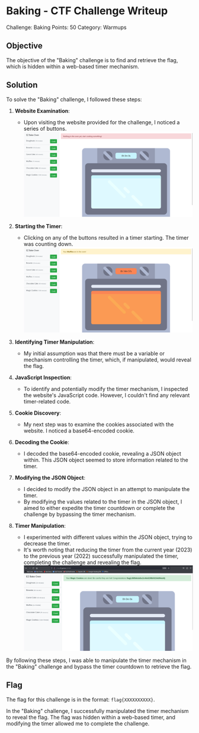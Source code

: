 # Baking - CTF Challenge Writeup

Challenge: Baking
Points: 50
Category: Warmups

## Objective
The objective of the "Baking" challenge is to find and retrieve the flag, which is hidden within a web-based timer mechanism.

## Solution
To solve the "Baking" challenge, I followed these steps:

1. **Website Examination**:
   - Upon visiting the website provided for the challenge, I noticed a series of buttons.
![Initial Web](<initial web.png>)

2. **Starting the Timer**:
   - Clicking on any of the buttons resulted in a timer starting. The timer was counting down.
![Cooking part 1](cooking1.png)

3. **Identifying Timer Manipulation**:
   - My initial assumption was that there must be a variable or mechanism controlling the timer, which, if manipulated, would reveal the flag.

4. **JavaScript Inspection**:
   - To identify and potentially modify the timer mechanism, I inspected the website's JavaScript code. However, I couldn't find any relevant timer-related code.

5. **Cookie Discovery**:
   - My next step was to examine the cookies associated with the website. I noticed a base64-encoded cookie.

6. **Decoding the Cookie**:
   - I decoded the base64-encoded cookie, revealing a JSON object within. This JSON object seemed to store information related to the timer.

7. **Modifying the JSON Object**:
   - I decided to modify the JSON object in an attempt to manipulate the timer.
   - By modifying the values related to the timer in the JSON object, I aimed to either expedite the timer countdown or complete the challenge by bypassing the timer mechanism.

8. **Timer Manipulation**:
   - I experimented with different values within the JSON object, trying to decrease the timer.
   - It's worth noting that reducing the timer from the current year (2023) to the previous year (2022) successfully manipulated the timer, completing the challenge and revealing the flag.
![Flag](flag.png)

By following these steps, I was able to manipulate the timer mechanism in the "Baking" challenge and bypass the timer countdown to retrieve the flag.

## Flag
The flag for this challenge is in the format: `flag{XXXXXXXXXX}`.

In the "Baking" challenge, I successfully manipulated the timer mechanism to reveal the flag. The flag was hidden within a web-based timer, and modifying the timer allowed me to complete the challenge.
